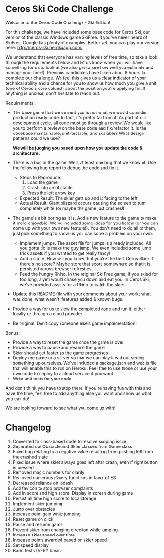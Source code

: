 # Ceros Ski Code Challenge

Welcome to the Ceros Code Challenge - Ski Edition!

For this challenge, we have included some base code for Ceros Ski, our version of the classic Windows game SkiFree. If
you've never heard of SkiFree, Google has plenty of examples. Better yet, you can play our version here:
http://ceros-ski.herokuapp.com/

We understand that everyone has varying levels of free time, so take a look through the requirements below and let us
know when you will have something for us to look at (we also get to see how well you estimate and manage your time!).
Previous candidates have taken about 8 hours to complete our challenge. We feel this gives us a clear indicator of your
technical ability and a chance for you to show us how much you give a shit (one of Ceros's core values!) about the position
you're applying for. If anything is unclear, don't hesitate to reach out.

Requirements:
* The base game that we've sent you is not what we would consider production ready code. In fact, it's pretty far from
  it. As part of our development cycle, all code must go through a review. We would like you to perform a review
  on the base code and fix/refactor it. Is the codebase maintainable, unit-testable, and scalable? What design patterns
  could we use?

  **We will be judging you based upon how you update the code & architecture.**
* There is a bug in the game. Well, at least one bug that we know of. Use the following bug report to debug the code
  and fix it.
  * Steps to Reproduce:
    1. Load the game
    1. Crash into an obstacle
    1. Press the left arrow key
  * Expected Result: The skier gets up and is facing to the left
  * Actual Result: Giant blizzard occurs causing the screen to turn completely white (or maybe the game just crashes!)
* The game's a bit boring as it is. Add a new feature to the game to make it more enjoyable. We've included some ideas for
  you below (or you can come up with your own new feature!). You don't need to do all of them, just pick something to show
  us you can solve a problem on your own.
  * Implement jumps. The asset file for jumps is already included. All you gotta do is make the guy jump. We even included
      some jump trick assets if you wanted to get really fancy!
  * Add a score. How will you know that you're the best Ceros Skier if there's no score? Maybe store that score
      somewhere so that it is persisted across browser refreshes.
  * Feed the hungry Rhino. In the original Ski Free game, if you skied for too long, a yeti would chase you
      down and eat you. In Ceros Ski, we've provided assets for a Rhino to catch the skier.
* Update this README file with your comments about your work; what was done, what wasn't, features added & known bugs.
* Provide a way for us to view the completed code and run it, either locally or through a cloud provider
* Be original. Don’t copy someone else’s game implementation!

Bonus:
* Provide a way to reset the game once the game is over
* Provide a way to pause and resume the game
* Skier should get faster as the game progresses
* Deploy the game to a server so that we can play it without setting something up ourselves. We've included a
  package.json and web.js file that will enable this to run on Heroku. Feel free to use those or use your own code to
  deploy to a cloud service if you want.
* Write unit tests for your code

And don't think you have to stop there. If you're having fun with this and have the time, feel free to add anything else
you want and show us what you can do!

We are looking forward to see what you come up with!

# Changelog

1. Converted to class-based code to resolve scoping issue
2. Separated out Obstacle and Skier classes from Game class
3. Fixed bug relating to a negative value resulting from pushing left from the crashed state
4. Fixed issue where skier always goes left after crash, even if right button is pressed
5. Removed magic numbers for clarity
6. Removed numerous jQuery functions in favor of ES
7. Decreased reliance on lodash
8. Add favicon to stop browser complaints
9. Add in score and high score. Display in screen during game
10. Persist all time high score to localStorage
11. Implement skier jumping
12. Jump over obstacles
13. Increase point gain while jumping
14. Reset game on click
15. Pause and resume game
16. Prevent skier from changing direction while jumping
17. Increase skier speed over time
18. Increase points awarded based on skier speed
19. Set speed display
20. Basic tests (VERY basic)
